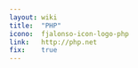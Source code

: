 ```yaml
---
layout: wiki
title:  "PHP"
icono:  fjalonso-icon-logo-php
link:   http://php.net
fix:    true
---
```



